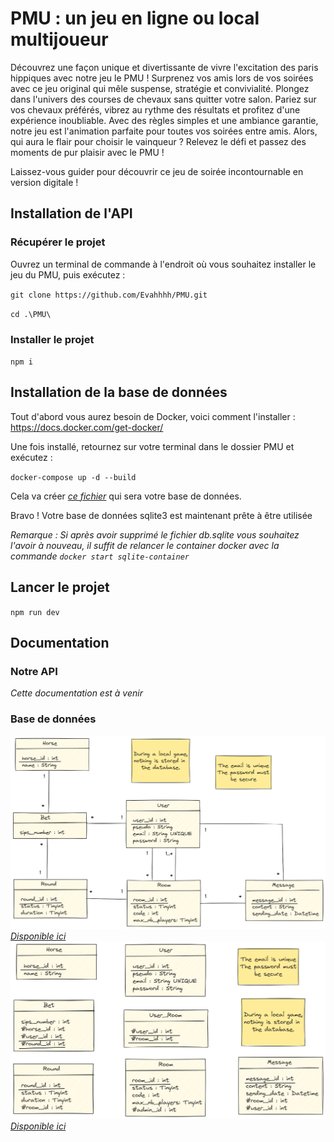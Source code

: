 # PMU : un jeu en ligne ou local multijoueur

Découvrez une façon unique et divertissante de vivre l'excitation des paris hippiques avec notre jeu le PMU ! Surprenez vos amis lors de vos soirées avec ce jeu original qui mêle suspense, stratégie et convivialité. Plongez dans l'univers des courses de chevaux sans quitter votre salon. Pariez sur vos chevaux préférés, vibrez au rythme des résultats et profitez d'une expérience inoubliable. Avec des règles simples et une ambiance garantie, notre jeu est l'animation parfaite pour toutes vos soirées entre amis. Alors, qui aura le flair pour choisir le vainqueur ? Relevez le défi et passez des moments de pur plaisir avec le PMU !

Laissez-vous guider pour découvrir ce jeu de soirée incontournable en version digitale ! 

## Installation de l'API
### Récupérer le projet
Ouvrez un terminal de commande à l'endroit où vous souhaitez installer le jeu du PMU, puis exécutez :

`git clone https://github.com/Evahhhh/PMU.git`

`cd .\PMU\`

### Installer le projet
`npm i`

## Installation de la base de données
Tout d'abord vous aurez besoin de Docker, voici comment l'installer : https://docs.docker.com/get-docker/

Une fois installé, retournez sur votre terminal dans le dossier PMU et exécutez :

`docker-compose up -d --build`

Cela va créer *[ce fichier](/database/db.sqlite)* qui sera votre base de données.

Bravo ! Votre base de données sqlite3 est maintenant prête à être utilisée

*Remarque : Si après avoir supprimé le fichier db.sqlite vous souhaitez l'avoir à nouveau, il suffit de relancer le container docker avec la commande `docker start sqlite-container`*

## Lancer le projet
`npm run dev`


## Documentation
### Notre API
*Cette documentation est à venir*

### Base de données
![UML_1](src/doc/database/UML_1.png)
*[Disponible ici](src/doc/database/UML_1.png)*
![UML_2](src/doc/database/UML_2.png)
*[Disponible ici](src/doc/database/UML_2.png)*